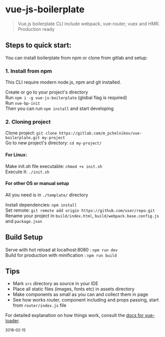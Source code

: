 # vue-js-boilerplate

> Vue.js boilerplate CLI include webpack, vue-router, vuex and HMR. Production ready

## Steps to quick start:
You can install boilerplate from npm or clone from gitlab and setup:

### 1. Install from npm
This CLI require modern node.js, npm and git installed.

Create or go to your project's directory
<br>
Run `npm i -g vue-js-boilerplate` (global flag is required)
<br>
Run `vue-bp-init`
<br>
Then you can run `npm install` and start developing

### 2. Cloning project

Clone project: `git clone https://gitlab.com/m_pchelnikov/vue-boilerplate.git my-project`
<br>
Go to new project's directory: `cd my-project/`

#### For Linux:
Make init.sh file executable: `chmod +x init.sh`
<br>
Execute it: `./init.sh`

#### For other OS or manual setup
All you need is in `./template/` directory

Install dependencies: `npm install`
<br>
Set remote: `git remote add origin https://github.com/user/repo.git`
<br>
Rename your project in `build/index.html`, `build/webpack.base.config.js` and `package.json`

## Build Setup
Serve with hot reload at localhost:8080 : `npm run dev`
<br>
Build for production with minification : `npm run build`

## Tips
- Mark `src` directory as source in your IDE
- Place all static files (images, fonts etc) in assets directory
- Make components as small as you can and collect them in page
- See how works router, component including and props passing, start from `router/index.js` file

For detailed explanation on how things work, consult the [docs for vue-loader](http://vuejs.github.io/vue-loader).

<small>2018-02-15</small>

